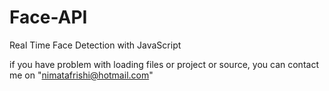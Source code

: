 # Face-API
Real Time Face Detection with JavaScript


if you have problem with loading files or project or source, you can contact me on "nimatafrishi@hotmail.com"
